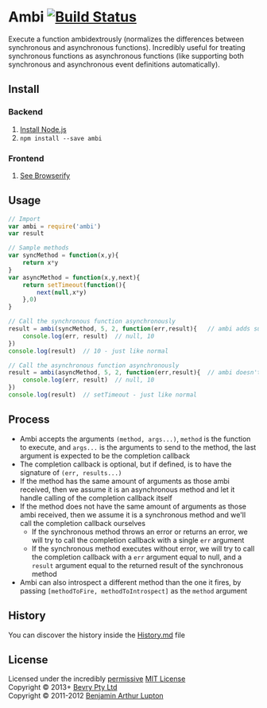 # Ambi [![Build Status](https://secure.travis-ci.org/bevry/ambi.png?branch=master)](http://travis-ci.org/bevry/ambi)
Execute a function ambidextrously (normalizes the differences between synchronous and asynchronous functions).
Incredibly useful for treating synchronous functions as asynchronous functions (like supporting both synchronous and asynchronous event definitions automatically).



## Install

### Backend

1. [Install Node.js](http://bevry.me/node/install)
2. `npm install --save ambi`

### Frontend

1. [See Browserify](http://browserify.org)



## Usage

``` javascript
// Import
var ambi = require('ambi')
var result

// Sample methods
var syncMethod = function(x,y){
	return x*y
}
var asyncMethod = function(x,y,next){
	return setTimeout(function(){
		next(null,x*y)
	},0)
}

// Call the synchronous function asynchronously
result = ambi(syncMethod, 5, 2, function(err,result){   // ambi adds support for this asynchronous callback automatically
	console.log(err, result)  // null, 10
})
console.log(result)  // 10 - just like normal

// Call the asynchronous function asynchronously
result = ambi(asyncMethod, 5, 2, function(err,result){  // ambi doesn't do anything special here
	console.log(err, result)  // null, 10
})
console.log(result)  // setTimeout - just like normal
```



## Process

- Ambi accepts the arguments `(method, args...)`, `method` is the function to execute, and `args...` is the arguments to send to the method, the last argument is expected to be the completion callback
- The completion callback is optional, but if defined, is to have the signature of `(err, results...)`
- If the method has the same amount of arguments as those ambi received, then we assume it is an asynchronous method and let it handle calling of the completion callback itself
- If the method does not have the same amount of arguments as those ambi received, then we assume it is a synchronous method and we'll call the completion callback ourselves
	- If the synchronous method throws an error or returns an error, we will try to call the completion callback with a single `err` argument
	- If the synchronous method executes without error, we will try to call the completion callback with a `err` argument equal to null, and a `result` argument equal to the returned result of the synchronous method
- Ambi can also introspect a different method than the one it fires, by passing `[methodToFire, methodToIntrospect]` as the `method` argument



## History
You can discover the history inside the [History.md](https://github.com/bevry/ambi/blob/master/History.md#files) file



## License
Licensed under the incredibly [permissive](http://en.wikipedia.org/wiki/Permissive_free_software_licence) [MIT License](http://creativecommons.org/licenses/MIT/)
<br/>Copyright © 2013+ [Bevry Pty Ltd](http://bevry.me)
<br/>Copyright © 2011-2012 [Benjamin Arthur Lupton](http://balupton.com)
